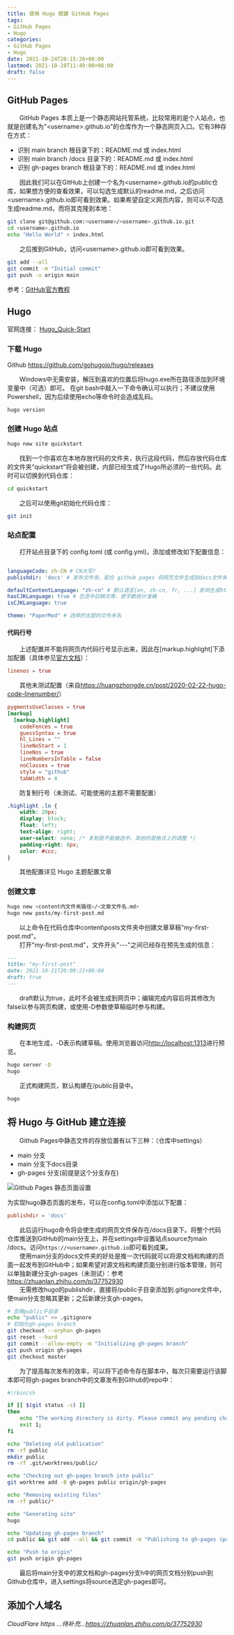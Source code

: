 ```yaml
---
title: 使用 Hugo 搭建 GitHub Pages
tags: 
- GitHub Pages
- Hugo
categories:
- GitHub Pages
- Hugo
date: 2021-10-24T20:15:26+08:00
lastmod: 2021-10-28T11:49:00+08:00
draft: false
---
```


## GitHub Pages

&emsp;&emsp;GitHub Pages 本质上是一个静态网站托管系统，比较常用的是个人站点，也就是创建名为"\<username\>.github.io"的仓库作为一个静态网页入口。它有3种存在方式：

- 识别 main branch 根目录下的：README.md 或 index.html
- 识别 main branch /docs 目录下的：README.md 或 index.html
- 识别 gh-pages branch 根目录下的：README.md 或 index.html

&emsp;&emsp;因此我们可以在GitHub上创建一个名为\<username\>.github.io的public仓库，如果想方便的查看效果，可以勾选生成默认的readme.md，之后访问\<username\>.github.io即可看到效果。如果希望自定义网页内容，则可以不勾选生成readme.md，而将其克隆到本地：

```bash
git clone git@github.com:<username>/<username>.github.io.git
cd <username>.github.io
echo "Hello World" > index.html
```

&emsp;&emsp;之后推到GitHub，访问\<username\>.github.io即可看到效果。

```bash
git add --all
git commit -m "Initial commit"
git push -u origin main
```

参考：[GitHub官方教程](https://pages.github.com/)

## Hugo

官网连接： [Hugo_Quick-Start](https://gohugo.io/getting-started/quick-start/)

### 下载 Hugo

Github <https://github.com/gohugoio/hugo/releases>

&emsp;&emsp;Windows中无需安装，解压到喜欢的位置后将hugo.exe所在路径添加到环境变量中（可选）即可。
在git bash中敲入一下命令确认可以执行；不建议使用Powershell，因为后续使用echo等命令时会造成乱码。

```bash
hugo version
```

### 创建 Hugo 站点

```bash
hugo new site quickstart
```

&emsp;&emsp;找到一个你喜欢在本地存放代码的文件夹，执行这段代码，然后存放代码仓库的文件夹“quickstart”将会被创建，内部已经生成了Hugo所必须的一些代码。此时可以切换到代码仓库：

```bash
cd quickstart
```

&emsp;&emsp;之后可以使用git初始化代码仓库：

```bash
git init
```

### 站点配置

&emsp;&emsp;打开站点目录下的 config.toml (或 config.yml)，添加或修改如下配置信息：

```toml
```

```yaml
languageCode: zh-CN # CN大写?
publishdir: 'docs' # 发布文件夹，配合 github pages 将网页文件生成到docs文件夹中

defaultContentLanguage: "zh-cn" # 默认语言[en, zh-cn, fr, ...] 影响生成html的lang
hasCJKLanguage: true # 包含中日韩文等，使字数统计准确
isCJKLanguage: true

theme: "PaperMod" # 选择的主题的文件夹名
```

#### 代码行号

&emsp;&emsp;上述配置并不能将网页内代码行号显示出来，因此在[markup.highlight]下添加配置（具体参见[官方文档](https://gohugo.io/content-management/syntax-highlighting/)）：

```toml
linenos = true
```

&emsp;&emsp;其他未测试配置（来自<https://huangzhongde.cn/post/2020-02-22-hugo-code-linenumber/>）

```toml
pygmentsUseClasses = true
[markup]
  [markup.highlight]
    codeFences = true
    guessSyntax = true
    hl_Lines = ""
    lineNoStart = 1
    lineNos = true
    lineNumbersInTable = false
    noClasses = true
    style = "github"
    tabWidth = 4
```

&emsp;&emsp;防复制行号（未测试、可能使用的主题不需要配置）

```css
.highlight .ln {
    width: 20px;
    display: block;
    float: left;
    text-align: right;
    user-select: none; /* 复制是不能被选中，其他的是格式上的调整 */
    padding-right: 8px;
    color: #ccc;
}
```

&emsp;&emsp;其他配置详见 Hugo 主题配置文章

### 创建文章

```bash
hugo new <content内文件夹路径>/<文章文件名.md>
hugo new posts/my-first-post.md
```

&emsp;&emsp;以上命令在代码仓库中content\posts文件夹中创建文章草稿"my-first-post.md"。  
&emsp;&emsp;打开"my-first-post.md"，文件开头"---"之间已经存在预先生成的信息：

```md
---
title: "my-first-post"
date: 2021-10-21T20:09:21+08:00
draft: true
---
```

&emsp;&emsp;draft默认为true，此时不会被生成到网页中；编辑完成内容后将其修改为false以参与网页构建，或使用-D参数使草稿临时参与构建。

### 构建网页

&emsp;&emsp;在本地生成，-D表示构建草稿。使用浏览器访问<http://localhost:1313>进行预览。

```bash
hugo server -D
hugo
```

&emsp;&emsp;正式构建网页，默认构建在/public目录中。

```bash
hugo
```

## 将 Hugo 与 GitHub 建立连接

&emsp;&emsp;Github Pages中静态文件的存放位置有以下三种：（仓库中settings）

- main 分支
- main 分支下docs目录
- gh-pages 分支(前提是这个分支存在)

![Github Pages 静态页面设置](/Deploy-GithubPages-by-Hugo/githu-pages-branch.png)

为实现hugo静态页面的发布，可以在config.toml中添加以下配置：

```toml
publishdir = 'docs'
```

&emsp;&emsp;此后运行hugo命令将会使生成的网页文件保存在/docs目录下。将整个代码仓库推送到GitHub的main分支上，并在settings中设置站点source为main /docs。访问`https://<username>.github.io`即可看到成果。  
&emsp;&emsp;使用main分支的docs文件夹的好处是推一次代码就可以将源文档和构建的页面一起发布到GitHub中；如果希望对源文档和构建页面分别进行版本管理，则可以单独新建分支gh-pages（未测试）：参考<https://zhuanlan.zhihu.com/p/37752930>  
&emsp;&emsp;无需修改hugo的publishdir，直接将/public子目录添加到.gitignore文件中，使main分支忽略其更新；之后新建分支gh-pages。

```bash
# 忽略public子目录
echo "public" >> .gitignore
# 初始化gh-pages branch
git checkout --orphan gh-pages
git reset --hard
git commit --allow-empty -m "Initializing gh-pages branch"
git push origin gh-pages
git checkout master
```

&emsp;&emsp;为了提高每次发布的效率，可以将下述命令存在脚本中，每次只需要运行该脚本即可将gh-pages branch中的文章发布到Github的repo中：

```bash
#!/bin/sh

if [[ $(git status -s) ]]
then
    echo "The working directory is dirty. Please commit any pending changes."
    exit 1;
fi

echo "Deleting old publication"
rm -rf public
mkdir public
rm -rf .git/worktrees/public/

echo "Checking out gh-pages branch into public"
git worktree add -B gh-pages public origin/gh-pages

echo "Removing existing files"
rm -rf public/*

echo "Generating site"
hugo

echo "Updating gh-pages branch"
cd public && git add --all && git commit -m "Publishing to gh-pages (publish.sh)"

echo "Push to origin"
git push origin gh-pages
```

&emsp;&emsp;最后将main分支中的源文档和gh-pages分支h中的网页文档分别push到Github仓库中，进入settings将source选定gh-pages即可。

## 添加个人域名

*CloudFlare https ...待补充...<https://zhuanlan.zhihu.com/p/37752930>*

